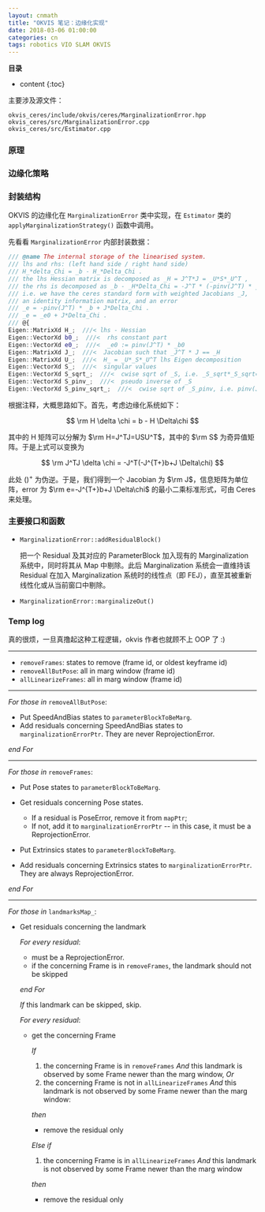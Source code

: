 ```yaml
---
layout: cnmath
title: "OKVIS 笔记：边缘化实现"
date: 2018-03-06 01:00:00
categories: cn
tags: robotics VIO SLAM OKVIS
---
```


__目录__

* content
{:toc}

主要涉及源文件：

```
okvis_ceres/include/okvis/ceres/MarginalizationError.hpp
okvis_ceres/src/MarginalizationError.cpp
okvis_ceres/src/Estimator.cpp
```

### 原理

### 边缘化策略

### 封装结构

OKVIS 的边缘化在 `MarginalizationError` 类中实现，在 `Estimator` 类的 `applyMarginalizationStrategy()` 函数中调用。

先看看 `MarginalizationError` 内部封装数据：

```cpp
/// @name The internal storage of the linearised system.
/// lhs and rhs: (left hand side / right hand side)
/// H_*delta_Chi = _b - H_*Delta_Chi .
/// the lhs Hessian matrix is decomposed as _H = J^T*J = _U*S*_U^T ,
/// the rhs is decomposed as _b - _H*Delta_Chi = -J^T * (-pinv(J^T) * _b + J*Delta_Chi) ,
/// i.e. we have the ceres standard form with weighted Jacobians _J,
/// an identity information matrix, and an error
/// _e = -pinv(J^T) * _b + J*Delta_Chi .
/// _e = _e0 + J*Delta_Chi .
/// @{
Eigen::MatrixXd H_;  ///< lhs - Hessian
Eigen::VectorXd b0_;  ///<  rhs constant part
Eigen::VectorXd e0_;  ///<  _e0 := pinv(J^T) * _b0
Eigen::MatrixXd J_;  ///<  Jacobian such that _J^T * J == _H
Eigen::MatrixXd U_;  ///<  H_ = _U*_S*_U^T lhs Eigen decomposition
Eigen::VectorXd S_;  ///<  singular values
Eigen::VectorXd S_sqrt_;  ///<  cwise sqrt of _S, i.e. _S_sqrt*_S_sqrt=_S; _J=_U^T*_S_sqrt
Eigen::VectorXd S_pinv_;  ///<  pseudo inverse of _S
Eigen::VectorXd S_pinv_sqrt_;  ///<  cwise sqrt of _S_pinv, i.e. pinv(J^T)=_U^T*_S_pinv_sqrt
```

根据注释，大概思路如下。首先，考虑边缘化系统如下：

$$
\rm H \delta \chi = b - H \Delta\chi
$$

其中的 H 矩阵可以分解为 $\rm H=J^TJ=USU^T$，其中的 $\rm S$ 为奇异值矩阵。于是上式可以变换为

$$
\rm J^TJ \delta \chi = -J^T(-J^{T+}b+J \Delta\chi)
$$

此处 $()^+$ 为伪逆。于是，我们得到一个 Jacobian 为 $\rm J$，信息矩阵为单位阵，error 为 $\rm e=-J^{T+}b+J \Delta\chi$ 的最小二乘标准形式，可由 Ceres 来处理。


### 主要接口和函数

- `MarginalizationError::addResidualBlock()`

  把一个 Residual 及其对应的 ParameterBlock 加入现有的 Marginalization 系统中，同时将其从 Map 中剔除。此后 Marginalization 系统会一直维持该 Residual 在加入 Marginalization 系统时的线性点（即 FEJ），直至其被重新线性化或从当前窗口中剔除。

- `MarginalizationError::marginalizeOut()`




### Temp log

真的很烦，一旦真撸起这种工程逻辑，okvis 作者也就顾不上 OOP 了 :)

---

- `removeFrames`: states to remove (frame id, or oldest keyframe id)
- `removeAllButPose`: all in marg window (frame id)
- `allLinearizeFrames`: all in marg window (frame id)

---

_For those in_ `removeAllButPose`:

- Put SpeedAndBias states to `parameterBlockToBeMarg`.
- Add residuals concerning SpeedAndBias states to `marginalizationErrorPtr`. They are never ReprojectionError.

_end For_

---

_For those in_ `removeFrames`:

- Put Pose states to `parameterBlockToBeMarg`.
- Get residuals concerning Pose states. 
  - If a residual is PoseError, remove it from `mapPtr`;
  - If not, add it to `marginalizationErrorPtr` -- in this case, it must be a ReprojectionError.

- Put Extrinsics states to `parameterBlockToBeMarg`.
- Add residuals concerning Extrinsics states to `marginalizationErrorPtr`. They are always ReprojectionError.

_end For_

---

_For those in_ `landmarksMap_`:
- Get residuals concerning the landmark

  _For every residual_:
  - must be a ReprojectionError.
  - if the concerning Frame is in `removeFrames`, the landmark should not be skipped

  _end For_

  _If_ this landmark can be skipped, skip.

  _For every residual_:
  - get the concerning Frame

    _If_ 
    1. the concerning Frame is in `removeFrames` _And_ this landmark is observed by some Frame newer than the marg window, _Or_
    2. the concerning Frame is not in `allLinearizeFrames` _And_ this landmark is not observed by some Frame newer than the marg window:

    _then_
 
    - remove the residual only

    _Else if_ 
    1. the concerning Frame is in `allLinearizeFrames` _And_ this landmark is not observed by some Frame newer than the marg window
 
    _then_
 
    - remove the residual only




